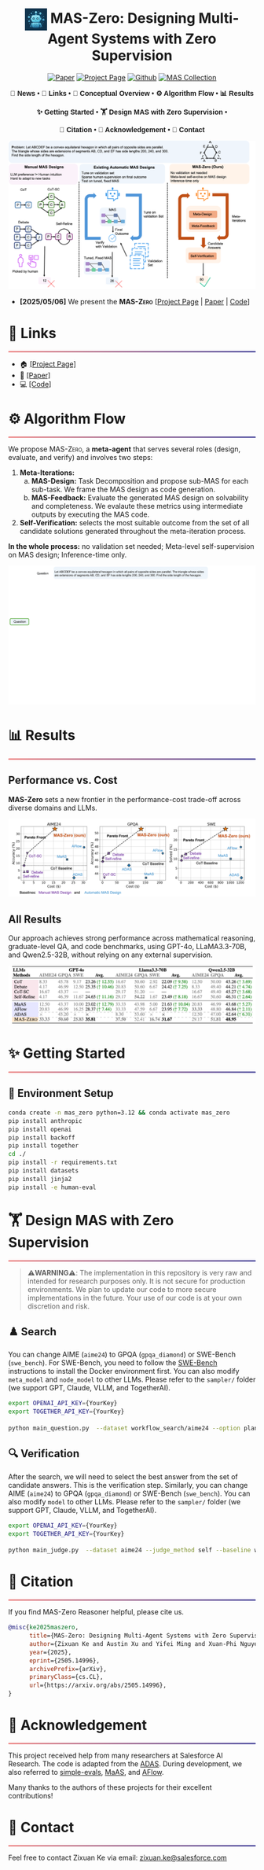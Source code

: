 <div align="center">

<h1 align="center">
  <img src="./figures/mas_zero.png" alt="MAS-Zero Icon" height="45" style="vertical-align: middle;">
  MAS-Zero: Designing Multi-Agent Systems with Zero Supervision
</h1>
<!-- #  Absolute Zero:  Reinforced Self-play Reasoning with Zero Data -->

[![Paper](https://img.shields.io/badge/paper-A42C25?style=for-the-badge&logo=arxiv&logoColor=white)](https://arxiv.org/abs/2505.14996)    [![Project Page](https://img.shields.io/badge/Project%20Page-blue?style=for-the-badge&logo=snowflake&logoColor=white&labelColor=black)](https://mas-design.github.io/)    [![Github](https://img.shields.io/badge/Code-000000?style=for-the-badge&logo=github&logoColor=000&logoColor=white)](https://github.com/SalesforceAIResearch/MAS-Zero)    [![MAS Collection](https://img.shields.io/badge/MAS_Collection-fcd022?style=for-the-badge&logo=huggingface&logoColor=000)](https://mas-design.github.io/mas_collection.html)

<div align="center" style="font-family: Arial, sans-serif;">
  <p>
    <a href="#news" style="text-decoration: none; font-weight: bold;">🎉 News</a> •
    <a href="#links" style="text-decoration: none; font-weight: bold;">🔗 Links</a> •
    <a href="#todo" style="text-decoration: none; font-weight: bold;">📝 Conceptual Overview</a> •
    <a href="#algorithm-flow" style="text-decoration: none; font-weight: bold;">⚙️ Algorithm Flow</a> •
    <a href="#results" style="text-decoration: none; font-weight: bold;">📊 Results</a>
  </p>
  <p>
    <a href="#getting-started" style="text-decoration: none; font-weight: bold;">✨ Getting Started</a> •
    <a href="#training" style="text-decoration: none; font-weight: bold;">🏋️ Design MAS with Zero Supervision</a> •
    <!-- <a href="#usage" style="text-decoration: none; font-weight: bold;">🔧 Usage</a> • -->
    <!-- <a href="#evaluation-code" style="text-decoration: none; font-weight: bold;">📃 Evaluation</a> -->
  </p>
  <p>
    <a href="#citation" style="text-decoration: none; font-weight: bold;">🎈 Citation</a> •
    <a href="#acknowledgement" style="text-decoration: none; font-weight: bold;">🌻 Acknowledgement</a> •
    <a href="#contact" style="text-decoration: none; font-weight: bold;">📧 Contact</a>
    <!-- <a href="#star-history" style="text-decoration: none; font-weight: bold;">📈 Star History</a> -->
  </p>
</div>

</div>

![Conceptual Overview](figures/contrast_high_level.png)

<!-- ============================================== -->

- **[2025/05/06]** We present the **<span style="font-variant: small-caps;">MAS-Zero</span>** [[Project Page](https://mas-design.github.io/) | [Paper](https://arxiv.org/abs/2505.14996) | [Code](https://github.com/SalesforceAIResearch/MAS-Zero)]
 <!-- | [Model(s)](https://huggingface.co/collections/andrewzh/absolute-zero-reasoner-68139b2bca82afb00bc69e5b) | [Logs](https://wandb.ai/andrewzhao112/AbsoluteZeroReasoner)]. -->

<!-- ============================================== -->
<div align="left">
  <h1 id="links">🔗 Links</h1>
  <hr style="height: 3px; background: linear-gradient(90deg, #EF8E8D, #5755A3); border: none; border-radius: 3px;">
</div>

- 🏠 [[Project Page]](https://mas-design.github.io/)
- 📜 [[Paper]](https://arxiv.org/abs/2505.14996)
- 💻 [[Code]](https://github.com/SalesforceAIResearch/MAS-Zero)
<!-- - 🤗 [[Models]](https://huggingface.co/collections/andrewzh/absolute-zero-reasoner-68139b2bca82afb00bc69e5b) -->
<!-- - 📁 [[Logs]](https://wandb.ai/andrewzhao112/AbsoluteZeroReasoner) -->

<!-- ============================================== -->
<!-- <div align="left">
  <h1 id="todo">📝 Roadmap</h1>
  <hr style="height: 3px; background: linear-gradient(90deg, #EF8E8D, #5755A3); border: none; border-radius: 3px;">
</div> -->

<!-- Roadmap Item: Completed -->
<!-- <div style="margin-bottom: 0.8rem; padding: 0.8rem 1.2rem; background-color: rgba(87, 85, 163, 0.1); border-left: 5px solid #5755A3; border-radius: 8px; display: flex; align-items: center;">
  <span style="font-size: 1.2em; margin-right: 0.8rem; color: #5755A3;">✅</span>
  <span style="text-decoration: line-through; color: #AAA; font-size: 1.1em;">Release training code</span> Increased size, lighter gray for contrast -->
<!-- </div> -->

<!-- Roadmap Item: Pending -->
<!-- <div style="margin-bottom: 0.8rem; padding: 0.8rem 1.2rem; background-color: rgba(239, 142, 141, 0.2); border-left: 5px solid #EF8E8D; border-radius: 8px; display: flex; align-items: center;">
  <span style="font-size: 1.2em; margin-right: 0.8rem; color: #EF8E8D;">⏳</span>
  <span style="color: #FFF; font-size: 1.1em; font-weight: 500;">Release evaluation code</span> Increased size, color #FFF, slight bold -->
<!-- </div> -->

<!-- Roadmap Item: Pending -->
<!-- <div style="margin-bottom: 0.8rem; padding: 0.8rem 1.2rem; background-color: rgba(239, 142, 141, 0.2); border-left: 5px solid #EF8E8D; border-radius: 8px; display: flex; align-items: center;">
  <span style="font-size: 1.2em; margin-right: 0.8rem; color: #EF8E8D;">⏳</span>
  <span style="color: #FFF; font-size: 1.1em; font-weight: 500;">Update veRL</span> Increased size, color #FFF, slight bold -->
<!-- </div> -->

<!-- Roadmap Item: Pending -->
<!-- <div style="margin-bottom: 0.8rem; padding: 0.8rem 1.2rem; background-color: rgba(239, 142, 141, 0.2); border-left: 5px solid #EF8E8D; border-radius: 8px; display: flex; align-items: center;">
  <span style="font-size: 1.2em; margin-right: 0.8rem; color: #EF8E8D;">⏳</span>
  <span style="color: #FFF; font-size: 1.1em; font-weight: 500;">Upgrade Python executor</span> Increased size, color #FFF, slight bold -->
<!-- </div> -->

<!-- ============================================== -->
<div align="left">
  <h1 id="algorithm-flow">⚙️ Algorithm Flow</h1>
  <hr style="height: 3px; background: linear-gradient(90deg, #EF8E8D, #5755A3); border: none; border-radius: 3px;">
</div>

<p>
  We propose <span style="font-variant: small-caps;">MAS-Zero</span>, a <strong>meta-agent</strong> that serves several roles (design, evaluate, and verify) and involves two steps:
</p>
<ol>
  <li>
    <strong>Meta-Iterations:</strong>
    <ol style="margin-top: 0;" type="a">
      <li><strong>MAS-Design:</strong> Task Decomposition and propose sub-MAS for each sub-task. We frame the MAS design as code generation.</li>
      <li><strong>MAS-Feedback:</strong> Evaluate the generated MAS design on solvability and completeness. We evalaute these metrics using intermediate outputs by executing the MAS code.
      </li>
    </ol>
  </li>
  <li>
    <strong>Self-Verification:</strong>
    selects the most suitable outcome from the set of all candidate solutions generated throughout the meta-iteration process.
  </li>
</ol>

<p>
  <strong>In the whole process:</strong> no validation set needed; Meta-level self-supervision on MAS design; Inference-time only.
</p>

![MAS Zero Overview](figures/overview_with_prompt_mas_zero.gif)

<!-- ============================================== -->
<div align="left">
  <h1 id="results">📊 Results</h1>
  <hr style="height: 3px; background: linear-gradient(90deg, #EF8E8D, #5755A3); border: none; border-radius: 3px;">
</div>

## Performance vs. Cost
**MAS-Zero** sets a new frontier in the performance-cost trade-off across diverse domains and LLMs.

![Performance cs. Cost](figures/pareto_frontier.png)

## All Results

Our approach achieves strong performance across mathematical reasoning, graduate-level QA, and code benchmarks, using GPT-4o, LLaMA3.3-70B, and Qwen2.5-32B, without relying on any external supervision.


![Overall Performance](figures/overall_results.png)


<!-- ============================================== -->
<div align="left">
  <h1 id="getting-started">✨ Getting Started</h1>
  <hr style="height: 3px; background: linear-gradient(90deg, #EF8E8D, #5755A3); border: none; border-radius: 3px;">
</div>

## 🎄 Environment Setup
```bash
conda create -n mas_zero python=3.12 && conda activate mas_zero
pip install anthropic
pip install openai
pip install backoff
pip install together
cd ./
pip install -r requirements.txt
pip install datasets
pip install jinja2
pip install -e human-eval
```

<!-- ## 💾 Data Processing
### Process evaluation data on CruxEval / LiveCodeBench Execution during AZR Self-play
```bash
python -m absolute_zero_reasoner.data_construction.process_code_reasoning_data
``` -->

<!-- ============================================== -->
<div align="left">
  <h1 id="training">🏋️ Design MAS with Zero Supervision</h1>
  <hr style="height: 3px; background: linear-gradient(90deg, #EF8E8D, #5755A3); border: none; border-radius: 3px;">
</div>

> **⚠️WARNING⚠️**: The implementation in this repository is very raw and intended for research purposes only. It is not secure for production environments. We plan to update our code to more secure implementations in the future. Your use of our code is at your own discretion and risk.


<!-- ## 🫛 Seeding (Optional)
We provide the seed datasets we collected by prompting each model in data/. If you want to create your own seed data, use the following script:
```bash
export OUTPUT_SEED_PATH=data/<new_ded_abd_seed_data_name>.jsonl
export OUTPUT_CODE_F_SEED_PATH=data/<new_ind_seed_data_name>.jsonl
bash scripts/seeding/<7b|14b|coder3b|coder7b|coder14b|llama>.sh
``` -->

## ♟️ Search
<!-- 3b models need 2 X 80gb GPUs, 7/8b models need 4 X 80gb, 14b requires 8 X 80gb
```bash
bash scripts/selfplay/<7b|14b|coder3b|coder7b|coder14b|llama>.sh
``` -->
You can change AIME (`aime24`) to GPQA (`gpqa_diamond`) or SWE-Bench (`swe_bench`). For SWE-Bench, you need to follow the [SWE-Bench](https://github.com/SWE-bench/SWE-bench) instructions to install the Docker environment first. You can also modify `meta_model` and `node_model` to other LLMs. Please refer to the `sampler/` folder (we support GPT, Claude, VLLM, and TogetherAI).

```bash
export OPENAI_API_KEY={YourKey}
export TOGETHER_API_KEY={YourKey}

python main_question.py  --dataset workflow_search/aime24 --option plan --meta_model gpt-4o_chatgpt --node_model gpt-4o_chatgpt --verifier_model gpt-4o_chatgpt --blocks COT COT_SC Reflexion LLM_debate --use_oracle_verifier --defer_verifier --n_generation 5 

```

## 🔍 Verification

After the search, we will need to select the best answer from the set of candidate answers. This is the verification step. Similarly, you can change AIME (`aime24`) to GPQA (`gpqa_diamond`) or SWE-Bench (`swe_bench`). You can also modify `model` to other LLMs. Please refer to the `sampler/` folder (we support GPT, Claude, VLLM, and TogetherAI).

```bash
export OPENAI_API_KEY={YourKey}
export TOGETHER_API_KEY={YourKey}

python main_judge.py  --dataset aime24 --judge_method self --baseline workflow_search --model gpt-4o_chatgpt --min_sample 0 --max_sample 30 --max_response_per_sample 9 

```


<!-- ## 🌚 Resuming Runs
When resuming runs, put the original run wandb id into the script, i.e., `trainer.wandb_run_id=<run_id>`. -->

<!-- ## 🤗 Converting veRL checkpoints to HF format
```bash
python -m absolute_zero_reasoner.utils.convert2hf \
  <veRL_ckpt_path>/actor \
  <veRL_ckpt_path>/actor/huggingface/ \
  <hf_ckpt_path>
``` -->

<!-- ## 📈Design Your Own Intrinsic Rewards!
In configs, just add your own rewards to `azr.reward.generation_reward_config`, check the ones already implemented such as diversity and complexity rewards. Be Creative! -->

<!-- ============================================== -->
<!-- <div align="left">
  <h1 id="usage">🔧 Usage</h1>
  <hr style="height: 3px; background: linear-gradient(90deg, #EF8E8D, #5755A3); border: none; border-radius: 3px;">
</div>

We use the Deepseek R1 <think> & <answer> tags as prompt template:

```
A conversation between User and Assistant. The user asks a question, and the Assistant solves it. The assistant first thinks about the reasoning process in the mind and then provides the user with the answer. The reasoning process and answer are enclosed within <think> </think> and <answer> </answer> tags, respectively, i.e., <think> reasoning process here </think> <answer> answer here </answer>. User: {question}\nAssistant: <think>
``` -->

<!-- ============================================== -->
<!-- <div align="left">
  <h1 id="evaluation-code">📃 Evaluation Code</h1>
  <hr style="height: 3px; background: linear-gradient(90deg, #EF8E8D, #5755A3); border: none; border-radius: 3px;">
</div>

TODO -->

<!-- ============================================== -->
<div align="left">
  <h1 id="citation">🎈 Citation</h1>
  <hr style="height: 3px; background: linear-gradient(90deg, #EF8E8D, #5755A3); border: none; border-radius: 3px;">
</div>

If you find MAS-Zero Reasoner helpful, please cite us.

```bibtex
@misc{ke2025maszero,
      title={MAS-Zero: Designing Multi-Agent Systems with Zero Supervision}, 
      author={Zixuan Ke and Austin Xu and Yifei Ming and Xuan-Phi Nguyen and Caiming Xiong and Shafiq Joty},
      year={2025},
      eprint={2505.14996},
      archivePrefix={arXiv},
      primaryClass={cs.CL},
      url={https://arxiv.org/abs/2505.14996}, 
}
```

<!-- ============================================== -->
<div align="left">
  <h1 id="acknowledgement">🌻 Acknowledgement</h1>
  <hr style="height: 3px; background: linear-gradient(90deg, #EF8E8D, #5755A3); border: none; border-radius: 3px;">
</div>
<!-- This project received help from many researchers at Salesforce AI Research. The code is adapted from the [ADAS](https://github.com/ShengranHu/ADAS). During development, we also referred to [simple-evals](https://github.com/openai/simple-evals), [MaAS](https://github.com/bingreeky/MaAS), and [AFlow](https://github.com/FoundationAgents/AFlow).   -->

This project received help from many researchers at Salesforce AI Research. The code is adapted from the [ADAS](https://github.com/ShengranHu/ADAS). During development, we also referred to [simple-evals](https://github.com/openai/simple-evals), [MaAS](https://github.com/bingreeky/MaAS), and [AFlow](https://github.com/FoundationAgents/AFlow).  

Many thanks to the authors of these projects for their excellent contributions!

<!-- ============================================== -->
<div align="left">
  <h1 id="contact">📧 Contact</h1>
  <hr style="height: 3px; background: linear-gradient(90deg, #EF8E8D, #5755A3); border: none; border-radius: 3px;">
</div>

Feel free to contact Zixuan Ke via email: zixuan.ke@salesforce.com

<!-- ============================================== -->
<!-- <div align="left">
  <h1 id="star-history">📈 Star History</h1>
  <hr style="height: 3px; background: linear-gradient(90deg, #EF8E8D, #5755A3); border: none; border-radius: 3px;">
</div> -->

<!-- [![Star History Chart](https://api.star-history.com/svg?repos=LeapLabTHU/Absolute-Zero-Reasoner&type=Date)](https://www.star-history.com/#LeapLabTHU/Absolute-Zero-Reasoner&Date) -->